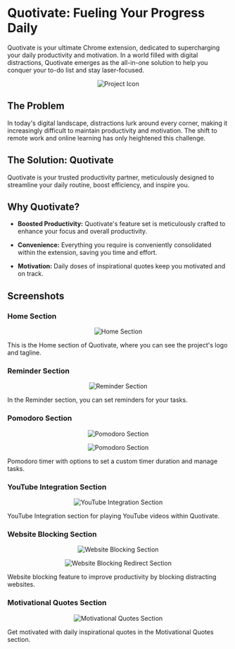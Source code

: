 # Quotivate: Fueling Your Progress Daily

Quotivate is your ultimate Chrome extension, dedicated to supercharging your daily productivity and motivation. In a world filled with digital distractions, Quotivate emerges as the all-in-one solution to help you conquer your to-do list and stay laser-focused.

<p align="center">
  <img src="https://github.com/deepthiinduri/Quotivate/blob/main/Quotivate/images/Quotivate1.png" alt="Project Icon">
</p>

## The Problem

In today's digital landscape, distractions lurk around every corner, making it increasingly difficult to maintain productivity and motivation. The shift to remote work and online learning has only heightened this challenge.

## The Solution: Quotivate

Quotivate is your trusted productivity partner, meticulously designed to streamline your daily routine, boost efficiency, and inspire you.

## Why Quotivate?

- **Boosted Productivity:** Quotivate's feature set is meticulously crafted to enhance your focus and overall productivity.

- **Convenience:** Everything you require is conveniently consolidated within the extension, saving you time and effort.

- **Motivation:** Daily doses of inspirational quotes keep you motivated and on track.


## Screenshots

### Home Section
<p align="center">
  <img src="https://github.com/deepthiinduri/Quotivate/blob/main/Quotivate/images/HomeSection.png" alt="Home Section">
</p>

This is the Home section of Quotivate, where you can see the project's logo and tagline.


### Reminder Section
<p align="center">
  <img src="https://github.com/deepthiinduri/Quotivate/blob/main/Quotivate/images/ReminderSection.png" alt="Reminder Section">
</p>

In the Reminder section, you can set reminders for your tasks.


### Pomodoro Section
<p align="center">
  <img src="https://github.com/deepthiinduri/Quotivate/blob/main/Quotivate/images/PomodoroSection.png" alt="Pomodoro Section">
</p>

<p align="center">
  <img src="https://github.com/deepthiinduri/Quotivate/blob/main/Quotivate/images/PomodoroSectionChromeNotification.png" alt="Pomodoro Section">
</p>
 
Pomodoro timer with options to set a custom timer duration and manage tasks.


### YouTube Integration Section
<p align="center">
  <img src="https://github.com/deepthiinduri/Quotivate/blob/main/Quotivate/images/YouTubeSection.png" alt="YouTube Integration Section">
</p>

YouTube Integration section for playing YouTube videos within Quotivate.


### Website Blocking Section
<p align="center">
  <img src="https://github.com/deepthiinduri/Quotivate/blob/main/Quotivate/images/WebSiteBlockingSection.png" alt="Website Blocking Section">
</p>

<p align="center">
  <img src="https://github.com/deepthiinduri/Quotivate/blob/main/Quotivate/images/WebSiteBlockingRedirectSection.png" alt="Website Blocking Redirect Section">
</p>

Website blocking feature to improve productivity by blocking distracting websites.


### Motivational Quotes Section
<p align="center">
  <img src="https://github.com/deepthiinduri/Quotivate/blob/main/Quotivate/images/MotivationSection.png" alt="Motivational Quotes Section">
</p>

Get motivated with daily inspirational quotes in the Motivational Quotes section.
